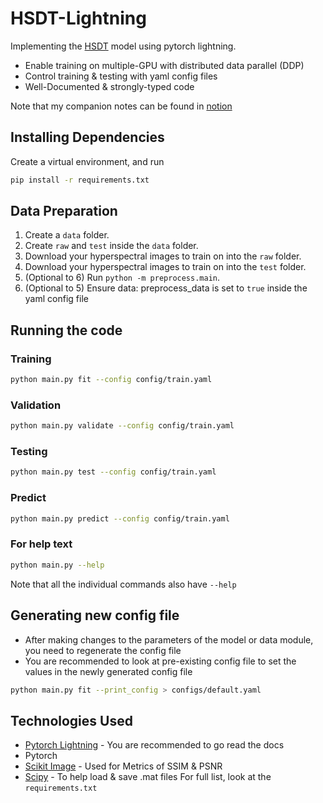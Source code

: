 # HSDT-Lightning
Implementing the [HSDT](https://github.com/Zeqiang-Lai/HSDT) model using pytorch lightning.
- Enable training on multiple-GPU with distributed data parallel (DDP)
- Control training & testing with yaml config files
- Well-Documented & strongly-typed code

Note that my companion notes can be found in [notion](https://utat-ss.notion.site/HSDT-Denoiser-aa306c141f8c4bbd8100d43efe740df1)

## Installing Dependencies
Create a virtual environment, and run
```bash
pip install -r requirements.txt
```

## Data Preparation
1. Create a `data` folder.
2. Create `raw` and `test` inside the `data` folder.
3. Download your hyperspectral images to train on into the `raw` folder.
4. Download your hyperspectral images to train on into the `test` folder.
5. (Optional to 6) Run `python -m preprocess.main`. 
6. (Optional to 5) Ensure data: preprocess_data is set to `true` inside the yaml config file

## Running the code
### Training
```bash
python main.py fit --config config/train.yaml
```

### Validation
```bash
python main.py validate --config config/train.yaml
```

### Testing
```bash
python main.py test --config config/train.yaml
```

### Predict
```bash
python main.py predict --config config/train.yaml
```

### For help text
```bash
python main.py --help
```
Note that all the individual commands also have `--help`

## Generating new config file
- After making changes to the parameters of the model or data module, you need to regenerate the config file
- You are recommended to look at pre-existing config file to set the values in the newly generated config file
```bash
python main.py fit --print_config > configs/default.yaml
```

## Technologies Used
- [Pytorch Lightning](https://lightning.ai/docs/pytorch/stable/starter/introduction.html) - You are recommended to go read the docs
- Pytorch
- [Scikit Image](https://scikit-image.org/docs/0.25.x/api/skimage.metrics.html) - Used for Metrics of SSIM & PSNR
- [Scipy](https://scipy.org/) - To help load & save .mat files
For full list, look at the `requirements.txt`
